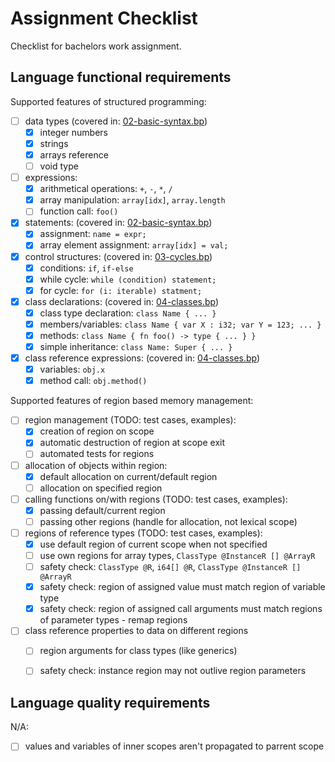 Assignment Checklist
====================

Checklist for bachelors work assignment.

Language functional requirements
--------------------------------

Supported features of structured programming:

- [ ] data types (covered in: [02-basic-syntax.bp](/examples/02-basic-syntax.bp))
    - [x] integer numbers
    - [x] strings
    - [X] arrays reference
    - [ ] void type
- [ ] expressions:
    - [x] arithmetical operations: `+`, `-`, `*`, `/`
    - [x] array manipulation: `array[idx]`, `array.length`
    - [ ] function call: `foo()`
- [x] statements: (covered in: [02-basic-syntax.bp](/examples/02-basic-syntax.bp))
    - [x] assignment: `name = expr;`
    - [x] array element assignment: `array[idx] = val;`
- [x] control structures: (covered in: [03-cycles.bp](/examples/03-cycles.bp))
    - [x] conditions: `if`, `if-else`
    - [x] while cycle: `while (condition) statement;`
    - [x] for cycle: `for (i: iterable) statment;`
- [x] class declarations: (covered in: [04-classes.bp](/examples/04-classes.bp))
    - [x] class type declaration: `class Name { ... }`
    - [x] members/variables: `class Name { var X : i32; var Y = 123; ... }`
    - [x] methods: `class Name { fn foo() -> type { ... } }`
    - [x] simple inheritance: `class Name: Super { ... }`
- [x] class reference expressions: (covered in: [04-classes.bp](/examples/04-classes.bp))
    - [x] variables: `obj.x`
    - [x] method call: `obj.method()`

Supported features of region based memory management:

- [ ] region management (TODO: test cases, examples):
    - [x] creation of region on scope
    - [x] automatic destruction of region at scope exit
    - [ ] automated tests for regions
- [ ] allocation of objects within region:
    - [x] default allocation on current/default region
    - [ ] allocation on specified region
- [ ] calling functions on/with regions (TODO: test cases, examples):
    - [x] passing default/current region
    - [ ] passing other regions (handle for allocation, not lexical scope)
- [ ] regions of reference types (TODO: test cases, examples):
    - [x] use default region of current scope when not specified
    - [ ] use own regions for array types, `ClassType @InstanceR [] @ArrayR`
    - [ ] safety check: `ClassType @R`, `i64[] @R`, `ClassType @InstanceR [] @ArrayR`
    - [x] safety check: region of assigned value must match region of variable type
    - [x] safety check: region of assigned call arguments must match regions of parameter types - remap regions
- [ ] class reference properties to data on different regions
    - [ ] region arguments for class types (like generics)
    - [ ] safety check: instance region may not outlive region parameters


Language quality requirements
-----------------------------

N/A:

- [ ] values and variables of inner scopes aren't propagated to parrent scope